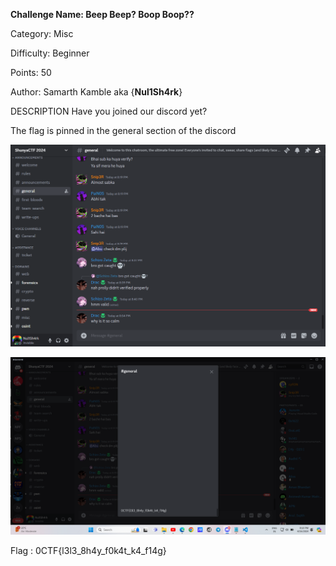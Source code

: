 __Challenge Name: Beep Beep? Boop Boop??__

Category: Misc

Difficulty: Beginner

Points: 50

Author: Samarth Kamble aka {__Nul1Sh4rk__}

DESCRIPTION
Have you joined our discord yet?

The flag is pinned in the general section of the discord 

![Discord](image.png)

![flag](image-1.png)

Flag : 0CTF{l3l3_8h4y_f0k4t_k4_f14g}
